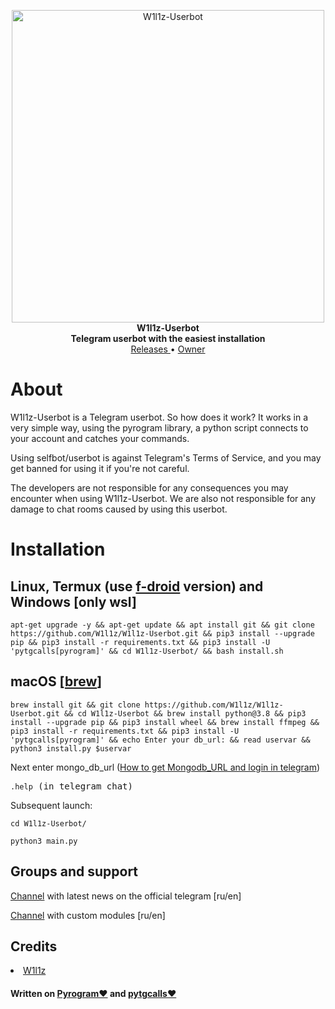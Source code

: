 <p align="center">
        <img src="https://us.123rf.com/450wm/bonumopus/bonumopus2001/bonumopus200100187/137084300-python-code-language-sign-programming-coding-and-developing-concept-wireframe-low-poly-mesh-vector.jpg" width="500" alt="W1l1z-Userbot">
    </a>
    <br>
    <b>W1l1z-Userbot</b>
    <br>
    <b>Telegram userbot with the easiest installation</b>
    <br>
    <a href='https://github.com/W1l1z/W1l1z-Userbot#releases'>
        Releases
    </a>
    •
    <a href="https://t.me/W1l1z#owner">
        Owner
    </a>
</p>




<h1>About</h1>
<p>W1l1z-Userbot is a Telegram userbot.
So how does it work? It works in a very simple way, using the pyrogram library, a python script connects to your account and catches your commands.

Using selfbot/userbot is against Telegram's Terms of Service, and you may get banned for using it if you're not careful.

The developers are not responsible for any consequences you may encounter when using W1l1z-Userbot. We are also not
responsible for any damage to chat rooms caused by using this userbot.</p>



<h1>Installation</h1>


<h2>Linux, Termux (use <a href='https://f-droid.org/en/packages/com.termux/'>f-droid</a> version) and Windows [only wsl]</h2>

<pre><code>apt-get upgrade -y && apt-get update && apt install git && git clone https://github.com/W1l1z/W1l1z-Userbot.git && pip3 install --upgrade pip && pip3 install -r requirements.txt && pip3 install -U 'pytgcalls[pyrogram]' && cd W1l1z-Userbot/ && bash install.sh
</code></pre>

<h2>macOS [<a href='https://brew.sh'>brew</a>]</h2>
<pre><code>brew install git && git clone https://github.com/W1l1z/W1l1z-Userbot.git && cd W1l1z-Userbot && brew install python@3.8 && pip3 install --upgrade pip && pip3 install wheel && brew install ffmpeg && pip3 install -r requirements.txt && pip3 install -U 'pytgcalls[pyrogram]' && echo Enter your db_url: && read uservar && python3 install.py $uservar
</code></pre>

<p>Next enter mongo_db_url (<a href='https://telegra.ph/How-to-get-Mongodb-URL-and-login-in-telegram-08-01'>How to get Mongodb_URL and login in telegram</a>)</p>

<pre><code>.help</code> (in telegram chat)</pre>

Subsequent launch:

<pre><code>cd W1l1z-Userbot/</code></pre>

<pre><code>python3 main.py</code></pre>


<h2>Groups and support</h2>
<p><a href='https://t.me/W1l1z'>Channel</a> with latest news on the official telegram [ru/en]</p>

<p><a href='https://t.me/W1l1z_Userb0t_modules'>Channel</a> with custom modules [ru/en] </p>


<h2>Credits</h2>
<nav>
<li><a href='http://t.me/W1l1z'>W1l1z</a></li>
</nav>
<h4>Written on <a href='https://github.com/pyrogram/pyrogram'>Pyrogram❤️</a> and <a href='https://github.com/MarshalX/tgcalls/tree/main/pytgcalls'>pytgcalls❤️</a></h4>
